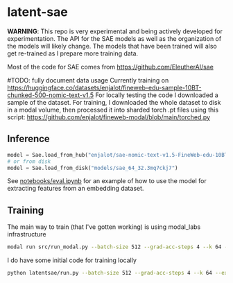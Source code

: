 # latent-sae

__WARNING__: This repo is very experimental and being actively developed for experimentation. The API for the SAE models as well as the organization of the models will likely change. The models that have been trained will also get re-trained as I prepare more training data.

Most of the code for SAE comes from https://github.com/EleutherAI/sae

#TODO: fully document data usage
Currently training on https://huggingface.co/datasets/enjalot/fineweb-edu-sample-10BT-chunked-500-nomic-text-v1.5
For locally testing the code I downloaded a sample of the dataset.
For training, I downloaded the whole dataset to disk in a modal volume, then processed it into sharded torch .pt files using this script:
https://github.com/enjalot/fineweb-modal/blob/main/torched.py

## Inference

```python
model = Sae.load_from_hub("enjalot/sae-nomic-text-v1.5-FineWeb-edu-10BT", "64_32")
# or from disk
model = Sae.load_from_disk("models/sae_64_32.3mq7ckj7")
```

See [notebooks/eval.ipynb](notebooks/eval.ipynb) for an example of how to use the model for extracting features from an embedding dataset.

## Training

The main way to train (that I've gotten working) is using modal_labs infrastructure 
```bash
modal run src/run_modal.py --batch-size 512 --grad-acc-steps 4 --k 64 --expansion-factor 128
```

I do have some initial code for training locally

```bash
python latentsae/run.py --batch-size 512 --grad-acc-steps 4 --k 64 --expansion-factor 128 
```


